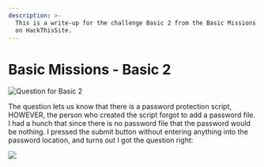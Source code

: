 ```yaml
---
description: >-
  This is a write-up for the challenge Basic 2 from the Basic Missions category
  on HackThisSite.
---
```


# Basic Missions - Basic 2

![Question for Basic 2](../../.gitbook/assets/basic_2.png)

The question lets us know that there is a password protection script, HOWEVER, the person who created the script forgot to add a password file. I had a hunch that since there is no password file that the password would be nothing. I pressed the submit button without entering anything into the password location, and turns out I got the question right:

![](../../.gitbook/assets/basic_2-2.png)

